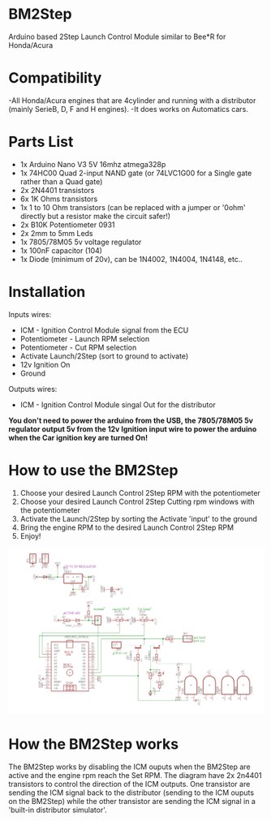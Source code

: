 # BM2Step
Arduino based 2Step Launch Control Module similar to Bee*R for Honda/Acura

# Compatibility

-All Honda/Acura engines that are 4cylinder and running with a distributor (mainly SerieB, D, F and H engines).
-It does works on Automatics cars.

# Parts List
- 1x Arduino Nano V3 5V 16mhz atmega328p
- 1x 74HC00 Quad 2-input NAND gate (or 74LVC1G00 for a Single gate rather than a Quad gate)
- 2x 2N4401 transistors
- 6x 1K Ohms transistors
- 1x 1 to 10 Ohm transistors (can be replaced with a jumper or '0ohm' directly but a resistor make the circuit safer!)
- 2x B10K Potentiometer 0931
- 2x 2mm to 5mm Leds
- 1x 7805/78M05 5v voltage regulator
- 1x 100nF capacitor (104)
- 1x Diode (minimum of 20v), can be 1N4002, 1N4004, 1N4148, etc..

# Installation

Inputs wires:
- ICM - Ignition Control Module signal from the ECU
- Potentiometer - Launch RPM selection
- Potentiometer - Cut RPM selection
- Activate Launch/2Step (sort to ground to activate)
- 12v Ignition On
- Ground

Outputs wires:
- ICM - Ignition Control Module singal Out for the distributor

**You don't need to power the arduino from the USB, the 7805/78M05 5v regulator output 5v from the 12v Ignition input wire to power the arduino when the Car ignition key are turned On!**

# How to use the BM2Step

1. Choose your desired Launch Control 2Step RPM with the potentiometer
2. Choose your desired Launch Control 2Step Cutting rpm windows with the potentiometer
3. Activate the Launch/2Step by sorting the Activate 'input' to the ground
4. Bring the engine RPM to the desired Launch Control 2Step RPM
5. Enjoy!

![alt tag](https://github.com/bouletmarc/BM2Step/blob/master/Schematic/eagle_2020-05-11_03-45-24.png)

# How the BM2Step works

The BM2Step works by disabling the ICM ouputs when the BM2Step are active and the engine rpm reach the Set RPM. The diagram have 2x 2n4401 transistors to control the direction of the ICM outputs. One transistor are sending the ICM signal back to the distributor (sending to the ICM ouputs on the BM2Step) while the other transistor are sending the ICM signal in a 'built-in distributor simulator'.
